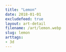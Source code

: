 ```yaml
---
title: "Lemon"
date: 2018-01-01
excludefeed: true
layout: art-detail
filename: /art/lemon.webp
slug: lemon
arttags:
- 3d
---
```

